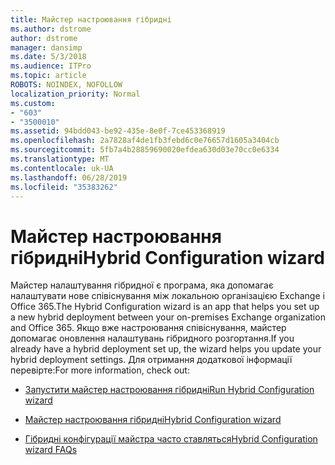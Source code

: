 ```yaml
---
title: Майстер настроювання гібридні
ms.author: dstrome
author: dstrome
manager: dansimp
ms.date: 5/3/2018
ms.audience: ITPro
ms.topic: article
ROBOTS: NOINDEX, NOFOLLOW
localization_priority: Normal
ms.custom:
- "603"
- "3500010"
ms.assetid: 94bdd043-be92-435e-8e0f-7ce453368919
ms.openlocfilehash: 2a7828af4de1fb3febd6c0e76657d1605a3404cb
ms.sourcegitcommit: 5fb7a4b28859690020efdea630d03e70cc0e6334
ms.translationtype: MT
ms.contentlocale: uk-UA
ms.lasthandoff: 06/28/2019
ms.locfileid: "35383262"
---
```

# <a name="hybrid-configuration-wizard"></a><span data-ttu-id="ac276-102">Майстер настроювання гібридні</span><span class="sxs-lookup"><span data-stu-id="ac276-102">Hybrid Configuration wizard</span></span>

<span data-ttu-id="ac276-103">Майстер налаштування гібридної є програма, яка допомагає налаштувати нове співіснування між локальною організацією Exchange і Office 365.</span><span class="sxs-lookup"><span data-stu-id="ac276-103">The Hybrid Configuration wizard is an app that helps you set up a new hybrid deployment between your on-premises Exchange organization and Office 365.</span></span> <span data-ttu-id="ac276-104">Якщо вже настроювання співіснування, майстер допомагає оновлення налаштувань гібридного розгортання.</span><span class="sxs-lookup"><span data-stu-id="ac276-104">If you already have a hybrid deployment set up, the wizard helps you update your hybrid deployment settings.</span></span> <span data-ttu-id="ac276-105">Для отримання додаткової інформації перевірте:</span><span class="sxs-lookup"><span data-stu-id="ac276-105">For more information, check out:</span></span>
  
- [<span data-ttu-id="ac276-106">Запустити майстер настроювання гібридні</span><span class="sxs-lookup"><span data-stu-id="ac276-106">Run Hybrid Configuration wizard</span></span>](https://technet.microsoft.com/library/mt595788%28v=exchg.150%29.aspx)

- [<span data-ttu-id="ac276-107">Майстер настроювання гібридні</span><span class="sxs-lookup"><span data-stu-id="ac276-107">Hybrid Configuration wizard</span></span>](https://technet.microsoft.com/library/hh529921%28v=exchg.150%29.aspx)

- [<span data-ttu-id="ac276-108">Гібридні конфігурації майстра часто ставляться</span><span class="sxs-lookup"><span data-stu-id="ac276-108">Hybrid Configuration wizard FAQs</span></span>](https://technet.microsoft.com/library/mt488940%28v=exchg.150%29.aspx)
